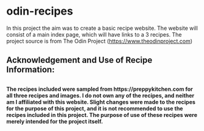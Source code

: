 # odin-recipes
In this project the aim was to create a basic recipe website. The website will consist of a main index page, which will have links to a 3 recipes. The project source is from The Odin Project (https://www.theodinproject.com)


<p><h2>Acknowledgement and Use of Recipe Information:<h2></p>


<p><h4>The recipes included were sampled from https://preppykitchen.com for all three recipes and images. I do not own any of the recipes, and neither am I affiliated with this website. Slight changes were made to the recipes for the purpose of this project, and it is not recommended to use the recipes included in this project. The purpose of use of these recipes were merely intended for the project itself.<h4></p>
